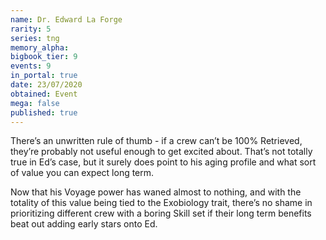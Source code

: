 ```yaml
---
name: Dr. Edward La Forge
rarity: 5
series: tng
memory_alpha:
bigbook_tier: 9
events: 9
in_portal: true
date: 23/07/2020
obtained: Event
mega: false
published: true
---
```


There’s an unwritten rule of thumb - if a crew can’t be 100% Retrieved, they’re probably not useful enough to get excited about. That’s not totally true in Ed’s case, but it surely does point to his aging profile and what sort of value you can expect long term.

Now that his Voyage power has waned almost to nothing, and with the totality of this value being tied to the Exobiology trait, there’s no shame in prioritizing different crew with a boring Skill set if their long term benefits beat out adding early stars onto Ed.
